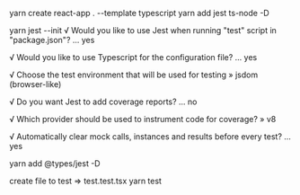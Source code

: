 yarn create react-app . --template typescript
yarn add jest ts-node -D

yarn jest --init
√ Would you like to use Jest when running "test" script in "package.json"? ... yes

√ Would you like to use Typescript for the configuration file? ... yes

√ Choose the test environment that will be used for testing » jsdom (browser-like)

√ Do you want Jest to add coverage reports? ... no

√ Which provider should be used to instrument code for coverage? » v8

√ Automatically clear mock calls, instances and results before every test? ... yes

yarn add @types/jest -D

create file to test => test.test.tsx
yarn test

